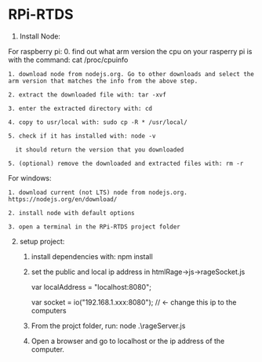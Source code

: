 # RPi-RTDS

1. Install Node:

For raspberry pi:
	0. find out what arm version the cpu on your rasperry pi is with the command: cat /proc/cpuinfo

	1. download node from nodejs.org. Go to other downloads and select the arm version that matches the info from the above step.

	2. extract the downloaded file with: tar -xvf 

	3. enter the extracted directory with: cd 

	4. copy to usr/local with: sudo cp -R * /usr/local/

	5. check if it has installed with: node -v

	  it should return the version that you downloaded

	5. (optional) remove the downloaded and extracted files with: rm -r

For windows:

	1. download current (not LTS) node from nodejs.org. https://nodejs.org/en/download/

	2. install node with default options

	3. open a terminal in the RPi-RTDS project folder





2. setup project:

	1. install dependencies with: npm install

	2. set the public and local ip address in htmlRage->js->rageSocket.js
	
		var localAddress = "localhost:8080";
		
		var socket = io("192.168.1.xxx:8080"); // <- change this ip to the computers

	3. From the projct folder, run: node .\rageServer.js 

	4. Open a browser and go to localhost or the ip address of the computer.
